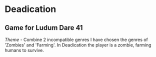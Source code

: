 # Deadication
## Game for Ludum Dare 41
*Theme* - Combine 2 incompatible genres
I have chosen the genres of 'Zombies' and 'Farming'.  In Deadication the player is a zombie, farming humans to survive.
